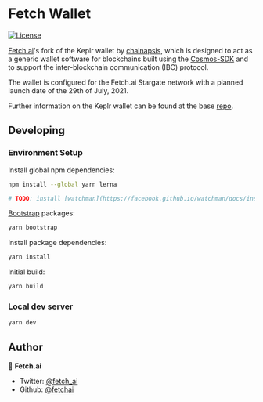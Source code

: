 # Fetch Wallet
[![License](https://img.shields.io/badge/License-Apache%202.0-blue.svg)](https://opensource.org/licenses/Apache-2.0)

[Fetch.ai](https://fetch.ai)'s fork of the Keplr wallet by [chainapsis](https://github.com/chainapsis), which is designed to act as a generic wallet software for blockchains built using the [Cosmos-SDK](https://github.com/cosmos/cosmos-sdk) and to support the inter-blockchain communication (IBC) protocol. 

The wallet is configured for the Fetch.ai Stargate network with a planned launch date of the 29th of July, 2021. 

Further information on the Keplr wallet can be found at the base [repo](https://github.com/chainapsis/keplr-extension).  


## Developing

### Environment Setup

Install global npm dependencies:
```bash
npm install --global yarn lerna

# TODO: install [watchman](https://facebook.github.io/watchman/docs/install.html)
```

[Bootstrap](https://lerna.js.org/#command-bootstrap) packages:
```bash
yarn bootstrap
```

Install package dependencies:
```bash
yarn install
```

Initial build:
```bash
yarn build
```

### Local dev server

```bash
yarn dev
```

## Author

👤 **Fetch.ai**

* Twitter: [@fetch_ai](https://twitter.com/Fetch_ai)
* Github: [@fetchai](https://github.com/fetchai)

